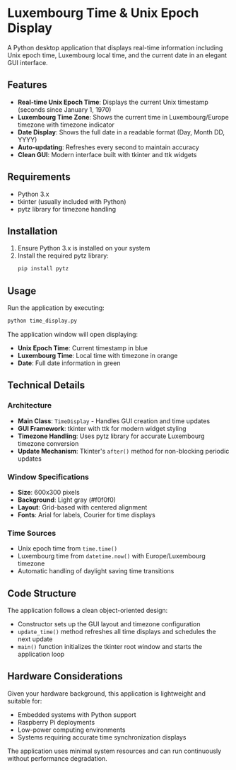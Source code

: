 # Luxembourg Time & Unix Epoch Display

A Python desktop application that displays real-time information including Unix epoch time, Luxembourg local time, and the current date in an elegant GUI interface.

## Features

- **Real-time Unix Epoch Time**: Displays the current Unix timestamp (seconds since January 1, 1970)
- **Luxembourg Time Zone**: Shows the current time in Luxembourg/Europe timezone with timezone indicator
- **Date Display**: Shows the full date in a readable format (Day, Month DD, YYYY)
- **Auto-updating**: Refreshes every second to maintain accuracy
- **Clean GUI**: Modern interface built with tkinter and ttk widgets

## Requirements

- Python 3.x
- tkinter (usually included with Python)
- pytz library for timezone handling

## Installation

1. Ensure Python 3.x is installed on your system
2. Install the required pytz library:
   ```bash
   pip install pytz
   ```

## Usage

Run the application by executing:
```bash
python time_display.py
```

The application window will open displaying:
- **Unix Epoch Time**: Current timestamp in blue
- **Luxembourg Time**: Local time with timezone in orange  
- **Date**: Full date information in green

## Technical Details

### Architecture
- **Main Class**: `TimeDisplay` - Handles GUI creation and time updates
- **GUI Framework**: tkinter with ttk for modern widget styling
- **Timezone Handling**: Uses pytz library for accurate Luxembourg timezone conversion
- **Update Mechanism**: Tkinter's `after()` method for non-blocking periodic updates

### Window Specifications
- **Size**: 600x300 pixels
- **Background**: Light gray (#f0f0f0)
- **Layout**: Grid-based with centered alignment
- **Fonts**: Arial for labels, Courier for time displays

### Time Sources
- Unix epoch time from `time.time()`
- Luxembourg time from `datetime.now()` with Europe/Luxembourg timezone
- Automatic handling of daylight saving time transitions

## Code Structure

The application follows a clean object-oriented design:
- Constructor sets up the GUI layout and timezone configuration
- `update_time()` method refreshes all time displays and schedules the next update
- `main()` function initializes the tkinter root window and starts the application loop

## Hardware Considerations

Given your hardware background, this application is lightweight and suitable for:
- Embedded systems with Python support
- Raspberry Pi deployments
- Low-power computing environments
- Systems requiring accurate time synchronization displays

The application uses minimal system resources and can run continuously without performance degradation.